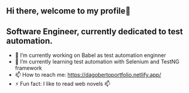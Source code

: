 ## Hi there, welcome to my profile👋

## Software Engineer, currently dedicated to test automation.

- 🔭 I’m currently working on Babel as test automation enginner
- 🌱 I’m currently learning test automation with Selenium and TestNG framework
- 📫 How to reach me: https://dagobertoportfolio.netlify.app/
- ⚡ Fun fact: I like to read web novels 📫

